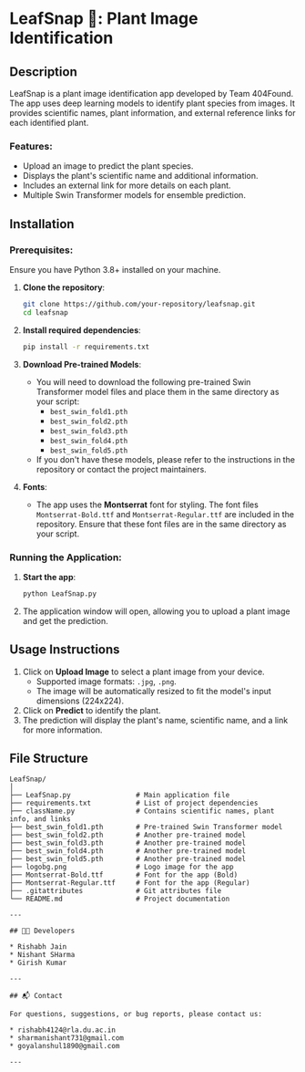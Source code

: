 # LeafSnap 🌿: Plant Image Identification 

## Description
LeafSnap is a plant image identification app developed by Team 404Found. The app uses deep learning models to identify plant species from images. It provides scientific names, plant information, and external reference links for each identified plant.

### Features:
- Upload an image to predict the plant species.
- Displays the plant's scientific name and additional information.
- Includes an external link for more details on each plant.
- Multiple Swin Transformer models for ensemble prediction.

## Installation

### Prerequisites:
Ensure you have Python 3.8+ installed on your machine.

1. **Clone the repository**:
    ```bash
    git clone https://github.com/your-repository/leafsnap.git
    cd leafsnap
    ```

2. **Install required dependencies**:
    ```bash
    pip install -r requirements.txt
    ```

3. **Download Pre-trained Models**:
    - You will need to download the following pre-trained Swin Transformer model files and place them in the same directory as your script:
        - `best_swin_fold1.pth`
        - `best_swin_fold2.pth`
        - `best_swin_fold3.pth`
        - `best_swin_fold4.pth`
        - `best_swin_fold5.pth`
    - If you don't have these models, please refer to the instructions in the repository or contact the project maintainers.

4. **Fonts**:
    - The app uses the **Montserrat** font for styling. The font files `Montserrat-Bold.ttf` and `Montserrat-Regular.ttf` are included in the repository. Ensure that these font files are in the same directory as your script.

### Running the Application:
1. **Start the app**:
    ```bash
    python LeafSnap.py
    ```

2. The application window will open, allowing you to upload a plant image and get the prediction.

## Usage Instructions
1. Click on **Upload Image** to select a plant image from your device.
   - Supported image formats: `.jpg`, `.png`.
   - The image will be automatically resized to fit the model's input dimensions (224x224).
2. Click on **Predict** to identify the plant.
3. The prediction will display the plant's name, scientific name, and a link for more information.

## File Structure
```plaintext
LeafSnap/
│
├── LeafSnap.py                # Main application file
├── requirements.txt           # List of project dependencies
├── className.py               # Contains scientific names, plant info, and links
├── best_swin_fold1.pth        # Pre-trained Swin Transformer model
├── best_swin_fold2.pth        # Another pre-trained model
├── best_swin_fold3.pth        # Another pre-trained model
├── best_swin_fold4.pth        # Another pre-trained model
├── best_swin_fold5.pth        # Another pre-trained model
├── logobg.png                 # Logo image for the app
├── Montserrat-Bold.ttf        # Font for the app (Bold)
├── Montserrat-Regular.ttf     # Font for the app (Regular)
├── .gitattributes             # Git attributes file
└── README.md                  # Project documentation

---

## 👨‍💻 Developers

* Rishabh Jain
* Nishant SHarma
* Girish Kumar

---

## 📬 Contact

For questions, suggestions, or bug reports, please contact us:

* rishabh4124@rla.du.ac.in
* sharmanishant731@gmail.com
* goyalanshul1890@gmail.com

---
